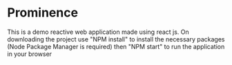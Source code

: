 # Prominence

This is a demo reactive web application made using react js.  On downloading the project use "NPM install" to install the necessary packages (Node Package Manager is required) then "NPM start" to run the application in your browser